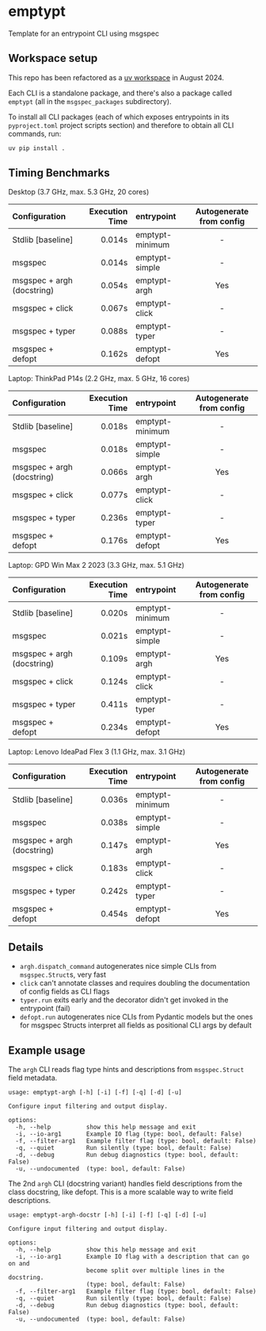 # emptypt

Template for an entrypoint CLI using msgspec

## Workspace setup

This repo has been refactored as a [uv workspace][uvws] in August 2024.

Each CLI is a standalone package, and there's also a package called `emptypt` (all in the
`msgspec_packages` subdirectory).

To install all CLI packages (each of which exposes entrypoints in its `pyproject.toml`
project scripts section) and therefore to obtain all CLI commands, run:

```sh
uv pip install .
```

[uvws]: https://docs.astral.sh/uv/concepts/workspaces/

## Timing Benchmarks

Desktop (3.7 GHz, max. 5.3 GHz, 20 cores)

| Configuration              |   Execution Time | entrypoint      |  Autogenerate from config  |
|:---------------------------|-----------------:|:----------------|:--------------------------:|
| Stdlib [baseline]          |           0.014s | emptypt-minimum |             -              |
| msgspec                    |           0.014s | emptypt-simple  |             -              |
| msgspec + argh (docstring) |           0.054s | emptypt-argh    |            Yes             |
| msgspec + click            |           0.067s | emptypt-click   |             -              |
| msgspec + typer            |           0.088s | emptypt-typer   |             -              |
| msgspec + defopt           |           0.162s | emptypt-defopt  |            Yes             |

Laptop: ThinkPad P14s (2.2 GHz, max. 5 GHz, 16 cores)

| Configuration              |   Execution Time | entrypoint      |  Autogenerate from config  |
|:---------------------------|-----------------:|:----------------|:--------------------------:|
| Stdlib [baseline]          |           0.018s | emptypt-minimum |             -              |
| msgspec                    |           0.018s | emptypt-simple  |             -              |
| msgspec + argh (docstring) |           0.066s | emptypt-argh    |            Yes             |
| msgspec + click            |           0.077s | emptypt-click   |             -              |
| msgspec + typer            |           0.236s | emptypt-typer   |             -              |
| msgspec + defopt           |           0.176s | emptypt-defopt  |            Yes             |

Laptop: GPD Win Max 2 2023 (3.3 GHz, max. 5.1 GHz)

| Configuration              |   Execution Time | entrypoint      |  Autogenerate from config  |
|:---------------------------|-----------------:|:----------------|:--------------------------:|
| Stdlib [baseline]          |           0.020s | emptypt-minimum |             -              |
| msgspec                    |           0.021s | emptypt-simple  |             -              |
| msgspec + argh (docstring) |           0.109s | emptypt-argh    |            Yes             |
| msgspec + click            |           0.124s | emptypt-click   |             -              |
| msgspec + typer            |           0.411s | emptypt-typer   |             -              |
| msgspec + defopt           |           0.234s | emptypt-defopt  |            Yes             |

Laptop: Lenovo IdeaPad Flex 3 (1.1 GHz, max. 3.1 GHz)

| Configuration              |   Execution Time | entrypoint      |  Autogenerate from config  |
|:---------------------------|-----------------:|:----------------|:--------------------------:|
| Stdlib [baseline]          |           0.036s | emptypt-minimum |             -              |
| msgspec                    |           0.038s | emptypt-simple  |             -              |
| msgspec + argh (docstring) |           0.147s | emptypt-argh    |            Yes             |
| msgspec + click            |           0.183s | emptypt-click   |             -              |
| msgspec + typer            |           0.242s | emptypt-typer   |             -              |
| msgspec + defopt           |           0.454s | emptypt-defopt  |            Yes             |

## Details

- `argh.dispatch_command` autogenerates nice simple CLIs from `msgspec.Struct`s, very fast
- `click` can't annotate classes and requires doubling the documentation of config fields as CLI flags
- `typer.run` exits early and the decorator didn't get invoked in the entrypoint (fail)
- `defopt.run` autogenerates nice CLIs from Pydantic models but the ones for msgspec Structs
  interpret all fields as positional CLI args by default

## Example usage

The `argh` CLI reads flag type hints and descriptions from `msgspec.Struct` field metadata.

```
usage: emptypt-argh [-h] [-i] [-f] [-q] [-d] [-u]

Configure input filtering and output display.

options:
  -h, --help          show this help message and exit
  -i, --io-arg1       Example IO flag (type: bool, default: False)
  -f, --filter-arg1   Example filter flag (type: bool, default: False)
  -q, --quiet         Run silently (type: bool, default: False)
  -d, --debug         Run debug diagnostics (type: bool, default: False)
  -u, --undocumented  (type: bool, default: False)
```

The 2nd `argh` CLI (docstring variant) handles field descriptions from the class docstring, like defopt.
This is a more scalable way to write field descriptions.

```
usage: emptypt-argh-docstr [-h] [-i] [-f] [-q] [-d] [-u]

Configure input filtering and output display.

options:
  -h, --help          show this help message and exit
  -i, --io-arg1       Example IO flag with a description that can go on and
                      become split over multiple lines in the docstring.
                      (type: bool, default: False)
  -f, --filter-arg1   Example filter flag (type: bool, default: False)
  -q, --quiet         Run silently (type: bool, default: False)
  -d, --debug         Run debug diagnostics (type: bool, default: False)
  -u, --undocumented  (type: bool, default: False)
```
